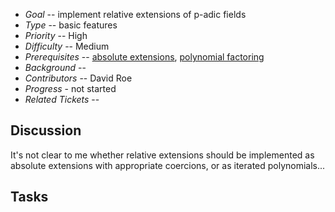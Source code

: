 
* _Goal_ -- implement relative extensions of p-adic fields 
* _Type_ -- basic features 
* _Priority_ -- High 
* _Difficulty_ -- Medium 
* _Prerequisites_ -- <a href="/padics/GeneralExtensions">absolute extensions</a>, <a href="/padics/PolynomialFactoring">polynomial factoring</a> 
* _Background_ --  
* _Contributors_ -- David Roe 
* _Progress_ - not started 
* _Related Tickets_ --  

## Discussion

It's not clear to me whether relative extensions should be implemented as absolute extensions with appropriate coercions, or as iterated polynomials... 


## Tasks
